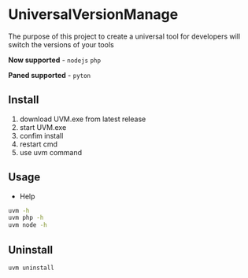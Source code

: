 # UniversalVersionManage

The purpose of this project to create a universal tool for developers will switch the versions of your tools

**Now supported** - `nodejs` `php`

**Paned supported** - `pytоn`
## Install

1) download UVM.exe from latest release
1) start UVM.exe
2) confim install
3) restart cmd
4) use uvm command

## Usage

- Help

```bash
uvm -h 
uvm php -h 
uvm node -h 
```

## Uninstall

```bash
uvm uninstall
```